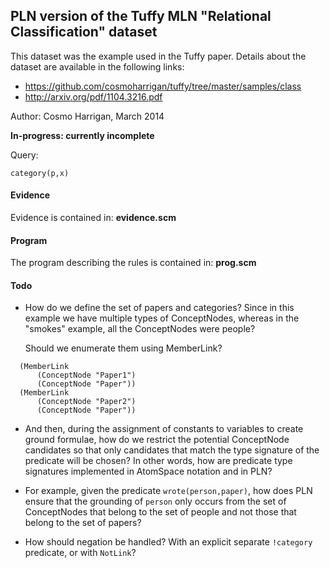 PLN version of the Tuffy MLN "Relational Classification" dataset
----------------------------------------------------------------

This dataset was the example used in the Tuffy paper. Details about the
dataset are available in the following links:

- https://github.com/cosmoharrigan/tuffy/tree/master/samples/class
- http://arxiv.org/pdf/1104.3216.pdf

Author: Cosmo Harrigan, March 2014

**In-progress: currently incomplete**

Query:

```
category(p,x)
```

#### Evidence

Evidence is contained in: **evidence.scm**

#### Program

The program describing the rules is contained in: **prog.scm**

#### Todo

- How do we define the set of papers and categories? Since in this example we
  have multiple types of ConceptNodes, whereas in the "smokes" example, all the
  ConceptNodes were people?

  Should we enumerate them using MemberLink?

```
  (MemberLink
      (ConceptNode "Paper1")
      (ConceptNode "Paper"))
  (MemberLink
      (ConceptNode "Paper2")
      (ConceptNode "Paper"))
```

- And then, during the assignment of constants to variables to create ground
  formulae, how do we restrict the potential ConceptNode candidates so that
  only candidates that match the type signature of the predicate will be
  chosen? In other words, how are predicate type signatures implemented in
  AtomSpace notation and in PLN?

- For example, given the predicate ```wrote(person,paper)```, how does PLN
  ensure that the grounding of ```person``` only occurs from the set of
  ConceptNodes that belong to the set of people and not those that belong to
  the set of papers?

- How should negation be handled? With an explicit separate ```!category```
  predicate, or with ```NotLink```?
